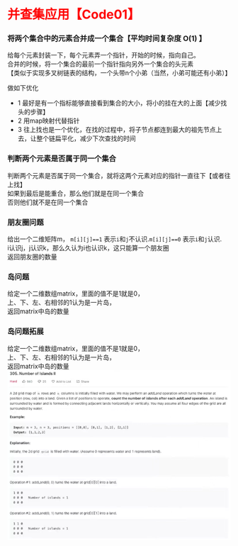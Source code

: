 # <font color="red">**并查集应用【Code01】**</font>  

### **将两个集合中的元素合并成一个集合【平均时间复杂度 O(1) 】**  
给每个元素封装一下，每个元素弄一个指针，开始的时候，指向自己。  
合并的时候，将一个集合的最前一个指针指向另外一个集合的头元素  
【类似于实现多叉树链表的结构，一个头带n个小弟（当然，小弟可能还有小弟）】  

做如下优化  
* 1 最好是有一个指标能够直接看到集合的大小，将小的挂在大的上面【减少找头的步骤】  
* 2 用map映射代替指针  
* 3 往上找也是一个优化，在找的过程中，将子节点都连到最大的祖先节点上去，让整个链扁平化，减少下次查找的时间  

### **判断两个元素是否属于同一个集合**  
判断两个元素是否属于同一个集合，就将这两个元素对应的指针一直往下【或者往上找】  
如果到最后是能重合，那么他们就是在同一个集合  
否则他们就不是在同一个集合  

### 朋友圈问题
给出一个二维矩阵m， `m[i][j]==1` 表示`i`和`j`不认识.`m[i][j]==0` 表示`i`和`j`认识.  
i认识j，j认识k，那么久认为i也认识k，这只能算一个朋友圈  
返回朋友圈的数量  


### **岛问题**  
给定一个二维数组matrix，里面的值不是1就是0，  
上、下、左、右相邻的1认为是一片岛，  
返回matrix中岛的数量  


### **岛问题拓展**
给定一个二维数组matrix，里面的值不是1就是0，  
上、下、左、右相邻的1认为是一片岛，  
返回matrix中岛的数量  
![岛问题拓展](img.png)  


